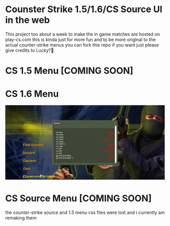 # Counster Strike 1.5/1.6/CS Source UI in the web

This project too about a week to make the in game
matches are hosted on play-cs.com this is kinda
just for more fun and to be more original
to the actual counter-strike menus you can fork
this repo if you want just please give credits to Lucky?🥞

# CS 1.5 Menu [COMING SOON]

# CS 1.6 Menu
![CS 1.6 Menu](GithubScreenshots/screenshot.png)

# CS Source Menu [COMING SOON]


the counter-strike source and 1.5 menu css files were lost and i currently am remaking them
